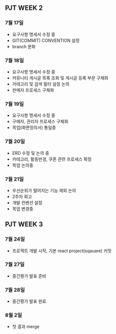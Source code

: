 ## PJT WEEK 2

### 7월 17일

- 요구사항 명세서 수정 중
- GIT(COMMIT) CONVENTION 설정
- branch 분화

### 7월 18일

- 요구사항 명세서 수정 중
- 커뮤니티 게시글 목록 조회 및 게시글 등록 부문 구체화
- 카테고리 및 검색 필터 설정 논의
- 판매자 프로세스 구체화

### 7월 19일

- 요구사항 명세서 수정 중
- 구매자, 관리자 프로세스 구체화
- 목업(화면정의서) 통일중

### 7월 20일

- ERD 수정 및 논의 중
- 카테고리, 활동반경, 쿠폰 관련 프로세스 확정
- 목업 논의중

### 7월 21일

- 우선순위가 떨어지는 기능 제외 논의
- 2주차 회고
- 개발 컨벤션 설정
- 목업 변경중

## PJT WEEK 3

### 7월 24일

- 프로젝트 개발 시작, 기본 react project(sqauare) 커밋

### 7월 27일

- 중간평가 발표 준비

### 7월 28일

- 중간평가 발표 완료

### 8월 2일

- 첫 결과 merge
